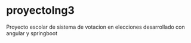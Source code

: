 # proyectoIng3
Proyecto escolar de sistema de votacion en elecciones desarrollado con angular y springboot
